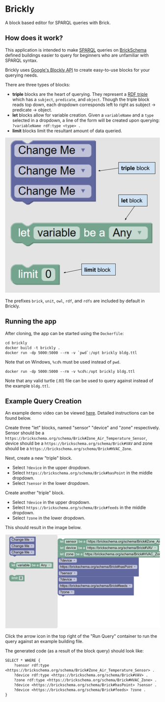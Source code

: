 # Brickly
A block based editor for SPARQL queries with Brick.

## How does it work?
This application is intended to make [SPARQL](https://www.w3.org/TR/rdf-sparql-query/) queries on [BrickSchema](https://brickschema.org/) defined buildings easier to query for beginners who are unfamiliar with SPARQL syntax.

Brickly uses [Google's Blockly API](https://developers.google.com/blockly) to create easy-to-use blocks for your querying needs.  

There are three types of blocks:
 - **triple** blocks are the heart of querying. They represent a [RDF triple](https://www.w3.org/TR/rdf11-primer/#section-triple) which has a `subject`, `predicate`, and `object`. Though the triple block reads top down, each dropdown corresponds left to right as subject -> predicate -> object.
 - **let** blocks allow for variable creation. Given a `variableName` and a `type` selected in a dropdown, a line of the form will be created upon querying: `?variableName rdf:type <type> .`
 - **limit** blocks limit the resultant amount of data queried.

![block types](./images/blocktypes.png)

The prefixes `brick`, `unit`, `owl`, `rdf`, and `rdfs` are included by default in Brickly.

## Running the app
After cloning, the app can be started using the `Dockerfile`:

    cd brickly
    docker build -t brickly .
    docker run -dp 5000:5000 --rm -v `pwd`:/opt brickly bldg.ttl

Note that on Windows, `%cd%` must be used instead of ``pwd``.

    docker run -dp 5000:5000 --rm -v %cd%:/opt brickly bldg.ttl

Note that any valid turtle (.ttl) file can be used to query against instead of the example `bldg.ttl`.
## Example Query Creation

An example demo video can be viewed [here](https://youtu.be/cSFBMrzIK1s). Detailed instructions can be found below.

Create three "let" blocks, named "sensor" "device" and "zone" respectively. Sensor should be a `https://brickschema.org/schema/Brick#Zone_Air_Temperature_Sensor`, device should be a `https://brickschema.org/schema/Brick#VAV` and zone should be a `https://brickschema.org/schema/Brick#HVAC_Zone`.

Next, create a new "triple" block. 
 - Select `?device` in the upper dropdown. 
 - Select `https://brickschema.org/schema/Brick#hasPoint` in the middle dropdown. 
 - Select `?sensor` in the lower dropdown.

Create another "triple" block. 
 - Select `?device` in the upper dropdown. 
 - Select `https://brickschema.org/schema/Brick#feeds` in the middle dropdown. 
 - Select `?zone` in the lower dropdown.

This should result in the image below.

![query](./images/query.png)

Click the arrow icon in the top right of the "Run Query" container to run the query against an example building file.

The generated code (as a result of the block query) should look like:

    SELECT * WHERE {
	    ?sensor rdf:type <https://brickschema.org/schema/Brick#Zone_Air_Temperature_Sensor> .
	    ?device rdf:type <https://brickschema.org/schema/Brick#VAV> .
	    ?zone rdf:type <https://brickschema.org/schema/Brick#HVAC_Zone> .
	    ?device <https://brickschema.org/schema/Brick#hasPoint> ?sensor .
	    ?device <https://brickschema.org/schema/Brick#feeds> ?zone .
    }
